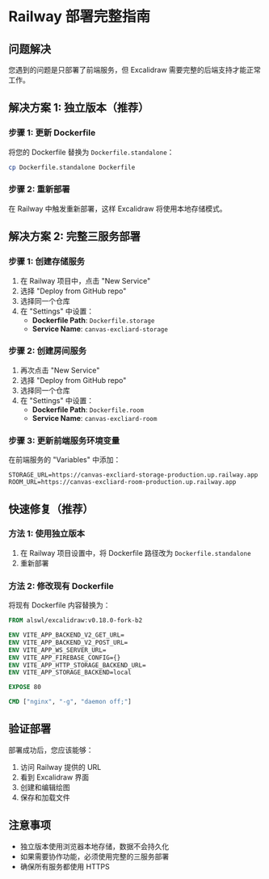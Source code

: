 # Railway 部署完整指南

## 问题解决

您遇到的问题是只部署了前端服务，但 Excalidraw 需要完整的后端支持才能正常工作。

## 解决方案 1: 独立版本（推荐）

### 步骤 1: 更新 Dockerfile
将您的 Dockerfile 替换为 `Dockerfile.standalone`：

```bash
cp Dockerfile.standalone Dockerfile
```

### 步骤 2: 重新部署
在 Railway 中触发重新部署，这样 Excalidraw 将使用本地存储模式。

## 解决方案 2: 完整三服务部署

### 步骤 1: 创建存储服务
1. 在 Railway 项目中，点击 "New Service"
2. 选择 "Deploy from GitHub repo"
3. 选择同一个仓库
4. 在 "Settings" 中设置：
   - **Dockerfile Path**: `Dockerfile.storage`
   - **Service Name**: `canvas-excliard-storage`

### 步骤 2: 创建房间服务
1. 再次点击 "New Service"
2. 选择 "Deploy from GitHub repo"
3. 选择同一个仓库
4. 在 "Settings" 中设置：
   - **Dockerfile Path**: `Dockerfile.room`
   - **Service Name**: `canvas-excliard-room`

### 步骤 3: 更新前端服务环境变量
在前端服务的 "Variables" 中添加：

```
STORAGE_URL=https://canvas-excliard-storage-production.up.railway.app
ROOM_URL=https://canvas-excliard-room-production.up.railway.app
```

## 快速修复（推荐）

### 方法 1: 使用独立版本
1. 在 Railway 项目设置中，将 Dockerfile 路径改为 `Dockerfile.standalone`
2. 重新部署

### 方法 2: 修改现有 Dockerfile
将现有 Dockerfile 内容替换为：

```dockerfile
FROM alswl/excalidraw:v0.18.0-fork-b2

ENV VITE_APP_BACKEND_V2_GET_URL=
ENV VITE_APP_BACKEND_V2_POST_URL=
ENV VITE_APP_WS_SERVER_URL=
ENV VITE_APP_FIREBASE_CONFIG={}
ENV VITE_APP_HTTP_STORAGE_BACKEND_URL=
ENV VITE_APP_STORAGE_BACKEND=local

EXPOSE 80

CMD ["nginx", "-g", "daemon off;"]
```

## 验证部署

部署成功后，您应该能够：
1. 访问 Railway 提供的 URL
2. 看到 Excalidraw 界面
3. 创建和编辑绘图
4. 保存和加载文件

## 注意事项

- 独立版本使用浏览器本地存储，数据不会持久化
- 如果需要协作功能，必须使用完整的三服务部署
- 确保所有服务都使用 HTTPS
